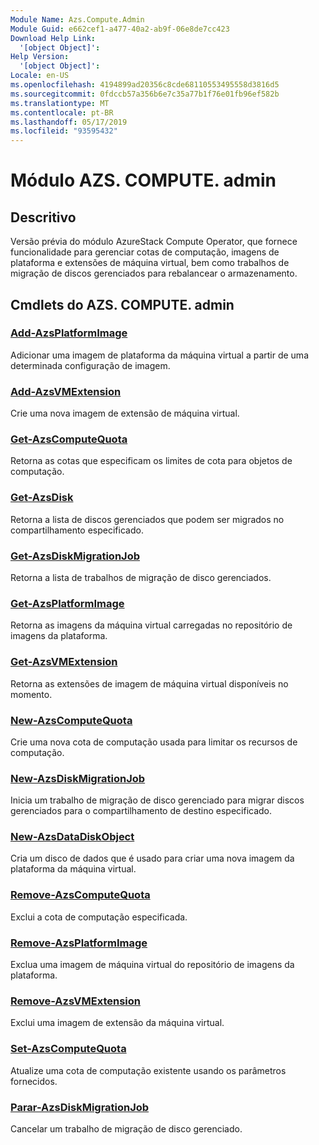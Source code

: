 ```yaml
---
Module Name: Azs.Compute.Admin
Module Guid: e662cef1-a477-40a2-ab9f-06e8de7cc423
Download Help Link:
  '[object Object]': 
Help Version:
  '[object Object]': 
Locale: en-US
ms.openlocfilehash: 4194899ad20356c8cde68110553495558d3816d5
ms.sourcegitcommit: 0fdccb57a356b6e7c35a77b1f76e01fb96ef582b
ms.translationtype: MT
ms.contentlocale: pt-BR
ms.lasthandoff: 05/17/2019
ms.locfileid: "93595432"
---
```

# Módulo AZS. COMPUTE. admin
## Descritivo
Versão prévia do módulo AzureStack Compute Operator, que fornece funcionalidade para gerenciar cotas de computação, imagens de plataforma e extensões de máquina virtual, bem como trabalhos de migração de discos gerenciados para rebalancear o armazenamento.

## Cmdlets do AZS. COMPUTE. admin
### [Add-AzsPlatformImage](Add-AzsPlatformImage.md)
Adicionar uma imagem de plataforma da máquina virtual a partir de uma determinada configuração de imagem.

### [Add-AzsVMExtension](Add-AzsVMExtension.md)
Crie uma nova imagem de extensão de máquina virtual.

### [Get-AzsComputeQuota](Get-AzsComputeQuota.md)
Retorna as cotas que especificam os limites de cota para objetos de computação.

### [Get-AzsDisk](Get-AzsDisk.md)
Retorna a lista de discos gerenciados que podem ser migrados no compartilhamento especificado.

### [Get-AzsDiskMigrationJob](Get-AzsDiskMigrationJob.md)
Retorna a lista de trabalhos de migração de disco gerenciados.

### [Get-AzsPlatformImage](Get-AzsPlatformImage.md)
Retorna as imagens da máquina virtual carregadas no repositório de imagens da plataforma.

### [Get-AzsVMExtension](Get-AzsVMExtension.md)
Retorna as extensões de imagem de máquina virtual disponíveis no momento.

### [New-AzsComputeQuota](New-AzsComputeQuota.md)
Crie uma nova cota de computação usada para limitar os recursos de computação.

### [New-AzsDiskMigrationJob](New-AzsDiskMigrationJob.md)
Inicia um trabalho de migração de disco gerenciado para migrar discos gerenciados para o compartilhamento de destino especificado.

### [New-AzsDataDiskObject](New-AzsDataDiskObject.md)
Cria um disco de dados que é usado para criar uma nova imagem da plataforma da máquina virtual.

### [Remove-AzsComputeQuota](Remove-AzsComputeQuota.md)
Exclui a cota de computação especificada.

### [Remove-AzsPlatformImage](Remove-AzsPlatformImage.md)
Exclua uma imagem de máquina virtual do repositório de imagens da plataforma.

### [Remove-AzsVMExtension](Remove-AzsVMExtension.md)
Exclui uma imagem de extensão da máquina virtual.

### [Set-AzsComputeQuota](Set-AzsComputeQuota.md)
Atualize uma cota de computação existente usando os parâmetros fornecidos.

### [Parar-AzsDiskMigrationJob](Stop-AzsDiskMigrationJob.md)
Cancelar um trabalho de migração de disco gerenciado.

